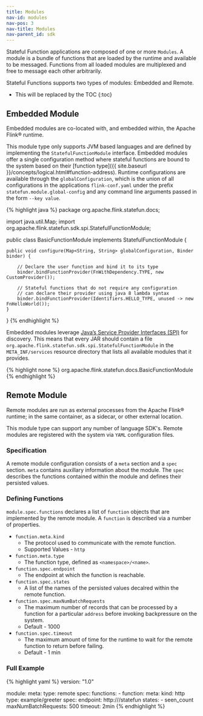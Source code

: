 ```yaml
---
title: Modules 
nav-id: modules
nav-pos: 3
nav-title: Modules
nav-parent_id: sdk
---
```

<!--
Licensed to the Apache Software Foundation (ASF) under one
or more contributor license agreements.  See the NOTICE file
distributed with this work for additional information
regarding copyright ownership.  The ASF licenses this file
to you under the Apache License, Version 2.0 (the
"License"); you may not use this file except in compliance
with the License.  You may obtain a copy of the License at

  http://www.apache.org/licenses/LICENSE-2.0

Unless required by applicable law or agreed to in writing,
software distributed under the License is distributed on an
"AS IS" BASIS, WITHOUT WARRANTIES OR CONDITIONS OF ANY
KIND, either express or implied.  See the License for the
specific language governing permissions and limitations
under the License.
-->

Stateful Function applications are composed of one or more ``Modules``.
A module is a bundle of functions that are loaded by the runtime and available to be messaged.
Functions from all loaded modules are multiplexed and free to message each other arbitrarily.

Stateful Functions supports two types of modules: Embedded and Remote.

* This will be replaced by the TOC
{:toc}

## Embedded Module

Embedded modules are co-located with, and embedded within, the Apache Flink® runtime.

This module type only supports JVM based languages and are defined by implementing the ``StatefulFunctionModule`` interface.
Embedded modules offer a single configuration method where stateful functions are bound to the system based on their [function type]({{ site.baseurl }}/concepts/logical.html#function-address).
Runtime configurations are available through the ``globalConfiguration``, which is the union of all configurations in the applications ``flink-conf.yaml`` under the prefix ``statefun.module.global-config`` and any command line arguments passed in the form ``--key value``.

{% highlight java %}
package org.apache.flink.statefun.docs;

import java.util.Map;
import org.apache.flink.statefun.sdk.spi.StatefulFunctionModule;

public class BasicFunctionModule implements StatefulFunctionModule {

	public void configure(Map<String, String> globalConfiguration, Binder binder) {

		// Declare the user function and bind it to its type
		binder.bindFunctionProvider(FnWithDependency.TYPE, new CustomProvider());

		// Stateful functions that do not require any configuration
		// can declare their provider using java 8 lambda syntax
		binder.bindFunctionProvider(Identifiers.HELLO_TYPE, unused -> new FnHelloWorld());
	}
}
{% endhighlight %}

Embedded modules leverage [Java’s Service Provider Interfaces (SPI)](https://docs.oracle.com/javase/8/docs/api/java/util/ServiceLoader.html) for discovery.
This means that every JAR should contain a file ``org.apache.flink.statefun.sdk.spi.StatefulFunctionModule`` in the ``META_INF/services`` resource directory that lists all available modules that it provides.

{% highlight none %}
org.apache.flink.statefun.docs.BasicFunctionModule
{% endhighlight %}

## Remote Module

Remote modules are run as external processes from the Apache Flink® runtime; in the same container, as a sidecar, or other external location.

This module type can support any number of language SDK's.
Remote modules are registered with the system via ``YAML`` configuration files.

### Specification

A remote module configuration consists of a ``meta`` section and a ``spec`` section.
``meta`` contains auxillary information about the module.
The ``spec`` describes the functions contained within the module and defines their persisted values.

### Defining Functions

``module.spec.functions`` declares a list of ``function`` objects that are implemented by the remote module.
A ``function`` is described via a number of properties.

* ``function.meta.kind``
    * The protocol used to communicate with the remote function.
    * Supported Values - ``http``
* ``function.meta.type``
    * The function type, defined as ``<namespace>/<name>``.
* ``function.spec.endpoint``
    * The endpoint at which the function is reachable.
* ``function.spec.states``
    * A list of the names of the persisted values decalred within the remote function.
* ``function.spec.maxNumBatchRequests``
    * The maximum number of records that can be processed by a function for a particular ``address`` before invoking backpressure on the system.
    * Default - 1000
* ``function.spec.timeout``
    * The maximum amount of time for the runtime to wait for the remote function to return before failing.
    * Default - 1 min

### Full Example

{% highlight yaml %}
version: "1.0"

module:
  meta:
    type: remote
  spec:
    functions:
      - function:
        meta:
          kind: http
          type: example/greeter
        spec:
          endpoint: http://<host-name>/statefun
          states:
            - seen_count
          maxNumBatchRequests: 500
          timeout: 2min
{% endhighlight %}
